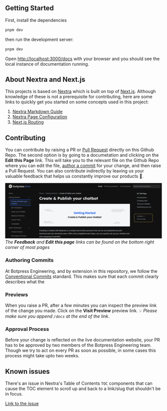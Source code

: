 ## Getting Started

First, install the dependencies

```bash
pnpm dev
```

then run the development server:

```bash
pnpm dev
```

Open [http://localhost:3000/docs](http://localhost:3000/docs) with your browser and you should see the local instance of documentation running.

## About Nextra and Next.js

This projects is based on [Nextra](https://nextra.site/) which is built on top of [Next.js](https://nextjs.org/). Although knowledge of these is not a prerequisite for contributing, here are some links to quickly get you started on some concepts used in this project:

1. [Nextra Markdown Guide](https://nextra.site/docs/guide/markdown)
2. [Nextra Page Configuration](https://nextra.site/docs/docs-theme/page-configuration)
3. [Next.js Routing](https://nextjs.org/docs/pages/building-your-application/routing)

## Contributing

You can contribute by raising a PR or [Pull Request](https://docs.github.com/en/pull-requests/collaborating-with-pull-requests/proposing-changes-to-your-work-with-pull-requests/about-pull-requests) directly on this Github Repo. The second option is by going to a documetation and clicking on the **Edit this Page** link. This will take you to the relevant file on the Github Repo where you can edit the file, [author a commit](#authoring-commits) for your change, and then raise a Pull Request. You can also contribute indirectly by leaving us your valuable feedback that helps us constantly improve our products 🚀.

![Alt text](public/content/contributing.png)
_The **Feedback** and **Edit this page** links can be found on the bottom right corner of most pages_

### Authoring Commits

At Botpress Engineering, and by extension in this repository, we follow the [Conventional Commits](https://www.conventionalcommits.org/en/v1.0.0/#examples) standard. This makes sure that each commit clearly describes what the

### Previews

When you raise a PR, after a few minutes you can inspect the preview link of the change you made. Click on the **Visit Preview** preview link. 💡 _Please make sure you append `/docs` at the end of the link_.

### Approval Process

Before your change is reflected on the live documentation website, your PR has to be approved by two members of the Botpress Engineering team. Though we try to act on every PR as soon as possible, in some cases this process might take upto two weeks.

## Known issues

There's an issue in Nextra's Table of Contents `TOC` components that can cause the TOC element to scroll up and back to a link/slug that shouldn't be in focus.

[Link to the issue](https://github.com/shuding/nextra/issues/2020)
